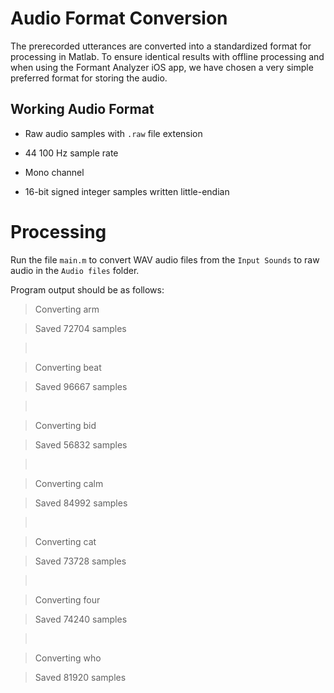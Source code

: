 Audio Format Conversion
=======================

The prerecorded utterances are converted into a standardized format for
processing in Matlab. To ensure identical results with offline processing and
when using the Formant Analyzer iOS app, we have chosen a very simple preferred
format for storing the audio.

Working Audio Format
--------------------

-   Raw audio samples with `.raw` file extension

-   44 100 Hz sample rate

-   Mono channel

-   16-bit signed integer samples written little-endian

Processing
==========

Run the file `main.m` to convert WAV audio files from the `Input Sounds` to raw
audio in the `Audio files` folder.

Program output should be as follows:

>   Converting arm

>   Saved 72704 samples

>    

>   Converting beat

>   Saved 96667 samples

>    

>   Converting bid

>   Saved 56832 samples

>    

>   Converting calm

>   Saved 84992 samples

>    

>   Converting cat

>   Saved 73728 samples

>    

>   Converting four

>   Saved 74240 samples

>    

>   Converting who

>   Saved 81920 samples
